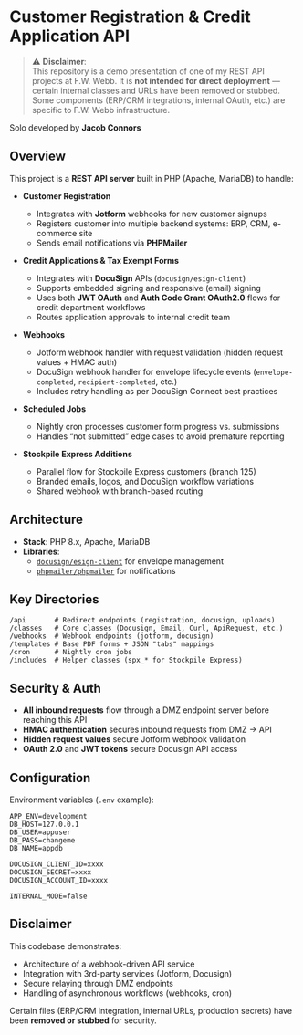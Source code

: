 # Customer Registration & Credit Application API

> ⚠️ **Disclaimer**:  
> This repository is a demo presentation of one of my REST API projects at F.W. Webb.
> It is **not intended for direct deployment** — certain internal classes and URLs have been removed or stubbed.  
> Some components (ERP/CRM integrations, internal OAuth, etc.) are specific to F.W. Webb infrastructure.

Solo developed by **Jacob Connors**

## Overview

This project is a **REST API server** built in PHP (Apache, MariaDB) to handle:

- **Customer Registration**
  - Integrates with **Jotform** webhooks for new customer signups
  - Registers customer into multiple backend systems: ERP, CRM, e-commerce site
  - Sends email notifications via **PHPMailer**

- **Credit Applications & Tax Exempt Forms**
  - Integrates with **DocuSign** APIs (`docusign/esign-client`)
  - Supports embedded signing and responsive (email) signing
  - Uses both **JWT OAuth** and **Auth Code Grant OAuth2.0** flows for credit department workflows
  - Routes application approvals to internal credit team

- **Webhooks**
  - Jotform webhook handler with request validation (hidden request values + HMAC auth)
  - DocuSign webhook handler for envelope lifecycle events (`envelope-completed`, `recipient-completed`, etc.)
  - Includes retry handling as per DocuSign Connect best practices

- **Scheduled Jobs**
  - Nightly cron processes customer form progress vs. submissions
  - Handles “not submitted” edge cases to avoid premature reporting

- **Stockpile Express Additions**
  - Parallel flow for Stockpile Express customers (branch 125)
  - Branded emails, logos, and DocuSign workflow variations
  - Shared webhook with branch-based routing

## Architecture

- **Stack**: PHP 8.x, Apache, MariaDB  
- **Libraries**:  
  - [`docusign/esign-client`](https://github.com/docusign/docusign-php-client) for envelope management  
  - [`phpmailer/phpmailer`](https://github.com/PHPMailer/PHPMailer) for notifications  

## Key Directories
```text
/api       # Redirect endpoints (registration, docusign, uploads)
/classes   # Core classes (Docusign, Email, Curl, ApiRequest, etc.)
/webhooks  # Webhook endpoints (jotform, docusign)
/templates # Base PDF forms + JSON "tabs" mappings
/cron      # Nightly cron jobs
/includes  # Helper classes (spx_* for Stockpile Express)
```

## Security & Auth

- **All inbound requests** flow through a DMZ endpoint server before reaching this API  
- **HMAC authentication** secures inbound requests from DMZ → API  
- **Hidden request values** secure Jotform webhook validation  
- **OAuth 2.0** and **JWT tokens** secure Docusign API access

## Configuration

Environment variables (`.env` example):

```text
APP_ENV=development
DB_HOST=127.0.0.1
DB_USER=appuser
DB_PASS=changeme
DB_NAME=appdb

DOCUSIGN_CLIENT_ID=xxxx
DOCUSIGN_SECRET=xxxx
DOCUSIGN_ACCOUNT_ID=xxxx

INTERNAL_MODE=false
```

## Disclaimer

This codebase demonstrates:
- Architecture of a webhook-driven API service
- Integration with 3rd-party services (Jotform, Docusign)
- Secure relaying through DMZ endpoints
- Handling of asynchronous workflows (webhooks, cron)

Certain files (ERP/CRM integration, internal URLs, production secrets) have been **removed or stubbed** for security.

